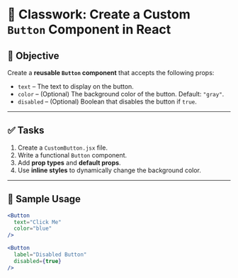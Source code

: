 # 📘 Classwork: Create a Custom `Button` Component in React

## 🎯 Objective

Create a **reusable `Button` component** that accepts the following props:

- `text` – The text to display on the button.
- `color` – (Optional) The background color of the button. Default: `"gray"`.
- `disabled` – (Optional) Boolean that disables the button if `true`.

---

## ✅ Tasks

1. Create a `CustomButton.jsx` file.
2. Write a functional `Button` component.
3. Add **prop types** and **default props**.
4. Use **inline styles** to dynamically change the background color.

---

## 🧪 Sample Usage

```jsx
<Button 
  text="Click Me" 
  color="blue" 
/>

<Button 
  label="Disabled Button" 
  disabled={true} 
/>



